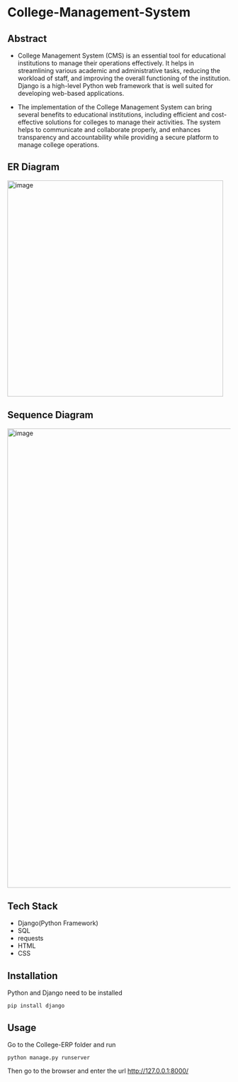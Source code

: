 # College-Management-System

## Abstract

* College Management System (CMS) is an essential tool for
educational institutions to manage their operations effectively. It helps
in streamlining various academic and administrative tasks, reducing
the workload of staff, and improving the overall functioning of the
institution. Django is a high-level Python web framework that is well
suited for developing web-based applications.

* The implementation of the College Management System can bring
several benefits to educational institutions, including efficient and
cost-effective solutions for colleges to manage their activities. The
system helps to communicate and collaborate properly, and enhances
transparency and accountability while providing a secure platform to
manage college operations.

## ER Diagram

<img width="487" alt="image" src="https://github.com/user-attachments/assets/9b82816d-6781-42cc-9d63-7e4de59482ca">

## Sequence Diagram

<img width="1035" alt="image" src="https://github.com/user-attachments/assets/ca1bf22d-30c3-43ba-8508-6fe680cbda11">

## Tech Stack

* Django(Python Framework)
* SQL
* requests
* HTML
* CSS

## Installation

Python and Django need to be installed

``` pip install django ```

## Usage

Go to the College-ERP folder and run

``` python manage.py runserver ```

Then go to the browser and enter the url http://127.0.0.1:8000/



  

